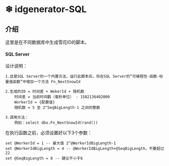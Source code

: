 #  ❄ idgenerator-SQL

## 介绍

这里是在不同数据库中生成雪花ID的脚本。

#### SQL Server

设计说明：

```
1.这是SQL Server的一个内置方法，运行此脚本后，将在SQL Server的“可编程性-函数-标量值函数”中增加一个方法 Fn_NextSnowId

2.生成的ID = 时间差 + WokerId + 随机数
	时间差 = 当前时间戳（毫秒单位） - 1582136402000
	WorkerId = {配置值}
	随机数 = 5 至 2^SeqBigLength-1 之间的整数

3.调用方法：
	例如：select dbo.Fn_NextSnowId(rand())
```

在执行函数之前，必须设置好以下3个参数：
```
set @WorkerId = 1 -- 最大值 2^@WorkerIdBigLength-1
set @WorkerIdBigLength = 4 -- @WorkerIdBigLength+@SeqBigLength，不要超过22
set @SeqBigLength = 8 -- 建议不小于6
```

